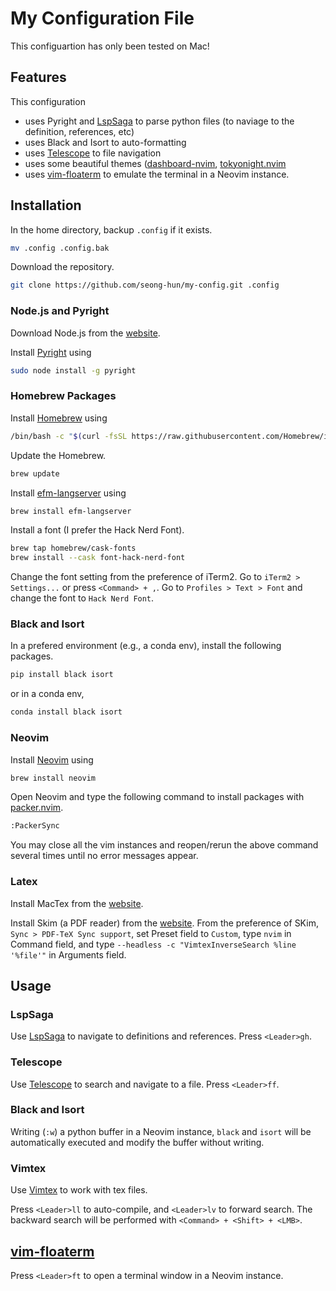 # My Configuration File

This configuartion has only been tested on Mac!

## Features

This configuration

- uses Pyright and [LspSaga](https://github.com/glepnir/lspsaga.nvim) to parse python files (to naviage to the definition, references, etc)
- uses Black and Isort to auto-formatting
- uses [Telescope](https://github.com/nvim-telescope/telescope.nvim) to file navigation
- uses some beautiful themes ([dashboard-nvim](https://github.com/glepnir/dashboard-nvim), [tokyonight.nvim](https://github.com/folke/tokyonight.nvim)
- uses [vim-floaterm](https://github.com/voldikss/vim-floaterm) to emulate the terminal in a Neovim instance.

## Installation

In the home directory, backup `.config` if it exists.

```bash
mv .config .config.bak
```

Download the repository.

```bash
git clone https://github.com/seong-hun/my-config.git .config
```

### Node.js and Pyright

Download Node.js from the [website](https://nodejs.org/en/).

Install [Pyright](https://github.com/microsoft/pyright) using

```bash
sudo node install -g pyright
```

### Homebrew Packages

Install [Homebrew](https://brew.sh/index_ko) using

```bash
/bin/bash -c "$(curl -fsSL https://raw.githubusercontent.com/Homebrew/install/HEAD/install.sh)"
```

Update the Homebrew.

```bash
brew update
```

Install [efm-langserver](https://github.com/mattn/efm-langserver) using

```bash
brew install efm-langserver
```

Install a font (I prefer the Hack Nerd Font).

```bash
brew tap homebrew/cask-fonts
brew install --cask font-hack-nerd-font
```

Change the font setting from the preference of iTerm2.
Go to `iTerm2 > Settings...` or press `<Command> + ,`.
Go to `Profiles > Text > Font` and change the font to `Hack Nerd Font`.

### Black and Isort

In a prefered environment (e.g., a conda env), install the following packages.

```bash
pip install black isort
```

or in a conda env,

```bash
conda install black isort
```

### Neovim

Install [Neovim](https://neovim.io) using

```bash
brew install neovim
```

Open Neovim and type the following command to install packages with [packer.nvim](https://github.com/wbthomason/packer.nvim).

```bash
:PackerSync
```

You may close all the vim instances and reopen/rerun the above command several times until no error messages appear.

### Latex

Install MacTex from the [website](https://tug.org/mactex/mactex-download.html).

Install Skim (a PDF reader) from the [website](https://skim-app.sourceforge.io).
From the preference of SKim, `Sync > PDF-TeX Sync support`, set Preset field to `Custom`, type `nvim` in Command field, and type `--headless -c "VimtexInverseSearch %line '%file'"` in Arguments field.

## Usage

### LspSaga

Use [LspSaga](https://github.com/glepnir/lspsaga.nvim) to navigate to definitions and references.
Press `<Leader>gh`.

### Telescope

Use [Telescope](https://github.com/nvim-telescope/telescope.nvim) to search and navigate to a file.
Press `<Leader>ff`.

### Black and Isort

Writing (`:w`) a python buffer in a Neovim instance, `black` and `isort` will be automatically executed and modify the buffer without writing.

### Vimtex

Use [Vimtex](https://github.com/lervag/vimtex) to work with tex files.

Press `<Leader>ll` to auto-compile, and `<Leader>lv` to forward search.
The backward search will be performed with `<Command> + <Shift> + <LMB>`.

## [vim-floaterm](https://github.com/voldikss/vim-floaterm)

Press `<Leader>ft` to open a terminal window in a Neovim instance.
